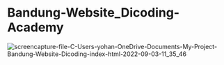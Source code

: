 # Bandung-Website_Dicoding-Academy
![screencapture-file-C-Users-yohan-OneDrive-Documents-My-Project-Bandung-Website-Dicoding-index-html-2022-09-03-11_35_46](https://user-images.githubusercontent.com/76932074/188256464-96bf73ec-a45b-4906-8d09-15c31a42da65.png)
